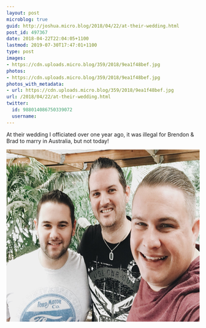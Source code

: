 ```yaml
---
layout: post
microblog: true
guid: http://joshua.micro.blog/2018/04/22/at-their-wedding.html
post_id: 497367
date: 2018-04-22T22:04:05+1100
lastmod: 2019-07-30T17:47:01+1100
type: post
images:
- https://cdn.uploads.micro.blog/359/2018/9ea1f48bef.jpg
photos:
- https://cdn.uploads.micro.blog/359/2018/9ea1f48bef.jpg
photos_with_metadata:
- url: https://cdn.uploads.micro.blog/359/2018/9ea1f48bef.jpg
url: /2018/04/22/at-their-wedding.html
twitter:
  id: 988014086750339072
  username: 
---
```

At their wedding I officiated over one year ago, it was illegal for Brendon & Brad to marry in Australia, but not today!

<img src="uploads/2018/9ea1f48bef.jpg" width="600" height="450" />
